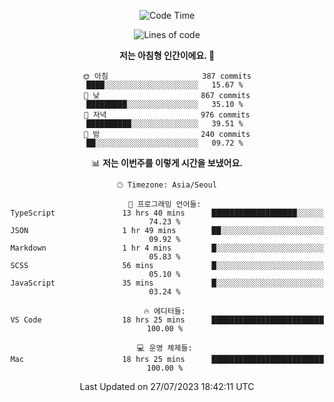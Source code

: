 <div align='center'>
 
<!--START_SECTION:waka-->
![Code Time](http://img.shields.io/badge/Code%20Time-2%2C848%20hrs%2056%20mins-blue)

![Lines of code](https://img.shields.io/badge/%EC%A0%80%EB%8A%94%20%EC%97%AC%ED%83%9C%EA%B9%8C%EC%A7%80%20-1.2%20million%20%EC%A4%84%EC%9D%98%20%EC%BD%94%EB%93%9C%EB%A5%BC%20%EC%9E%91%EC%84%B1%ED%96%88%EC%96%B4%EC%9A%94.-blue)

**저는 아침형 인간이에요. 🐤** 

```text
🌞 아침                     387 commits         ████░░░░░░░░░░░░░░░░░░░░░   15.67 % 
🌆 낮　                     867 commits         █████████░░░░░░░░░░░░░░░░   35.10 % 
🌃 저녁                     976 commits         ██████████░░░░░░░░░░░░░░░   39.51 % 
🌙 밤　                     240 commits         ██░░░░░░░░░░░░░░░░░░░░░░░   09.72 % 
```


📊 **저는 이번주를 이렇게 시간을 보냈어요.** 

```text
🕑︎ Timezone: Asia/Seoul

💬 프로그래밍 언어들: 
TypeScript               13 hrs 40 mins      ███████████████████░░░░░░   74.23 % 
JSON                     1 hr 49 mins        ██░░░░░░░░░░░░░░░░░░░░░░░   09.92 % 
Markdown                 1 hr 4 mins         █░░░░░░░░░░░░░░░░░░░░░░░░   05.83 % 
SCSS                     56 mins             █░░░░░░░░░░░░░░░░░░░░░░░░   05.10 % 
JavaScript               35 mins             █░░░░░░░░░░░░░░░░░░░░░░░░   03.24 % 

🔥 에디터들: 
VS Code                  18 hrs 25 mins      █████████████████████████   100.00 % 

💻 운영 체제들: 
Mac                      18 hrs 25 mins      █████████████████████████   100.00 % 
```


 Last Updated on 27/07/2023 18:42:11 UTC
<!--END_SECTION:waka-->
 </div>
<!---
Emewjin/Emewjin is a ✨ special ✨ repository because its `README.md` (this file) appears on your GitHub profile.
You can click the Preview link to take a look at your changes.
--->
